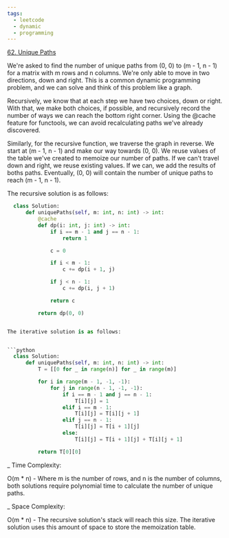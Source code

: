 ```yaml
---
tags:
  - leetcode
  - dynamic
  - programming
---
```


<a href="https://leetcode.com/problems/unique-paths/">62. Unique Paths</a>

We're asked to find the number of unique paths from (0, 0) to (m - 1, n - 1) for
a matrix with m rows and n columns. We're only able to move in two directions,
down and right. This is a common dynamic programming problem, and we can solve
and think of this problem like a graph.

Recursively, we know that at each step we have two choices, down or right. With
that, we make both choices, if possible, and recursively record the number of
ways we can reach the bottom right corner. Using the @cache feature for
functools, we can avoid recalculating paths we've already discovered.

Similarly, for the recursive function, we traverse the graph in reverse. We
start at (m - 1, n - 1) and make our way towards (0, 0). We reuse values of the
table we've created to memoize our number of paths. If we can't travel down and
right, we reuse existing values. If we can, we add the results of boths paths.
Eventually, (0, 0) will contain the number of unique paths to reach (m - 1, n -
1).

The recursive solution is as follows:

````python
  class Solution:
      def uniquePaths(self, m: int, n: int) -> int:
          @cache
          def dp(i: int, j: int) -> int:
              if i == m - 1 and j == n - 1:
                  return 1

              c = 0

              if i < m - 1:
                  c += dp(i + 1, j)

              if j < n - 1:
                  c += dp(i, j + 1)

              return c

          return dp(0, 0)


The iterative solution is as follows:


```python
  class Solution:
      def uniquePaths(self, m: int, n: int) -> int:
          T = [[0 for _ in range(n)] for _ in range(m)]

          for i in range(m - 1, -1, -1):
              for j in range(n - 1, -1, -1):
                  if i == m - 1 and j == n - 1:
                      T[i][j] = 1
                  elif i == m - 1:
                      T[i][j] = T[i][j + 1]
                  elif j == n - 1:
                      T[i][j] = T[i + 1][j]
                  else:
                      T[i][j] = T[i + 1][j] + T[i][j + 1]

          return T[0][0]
````

\_ Time Complexity:

O(m \* n) - Where m is the number of rows, and n is the number of columns, both
solutions require polynomial time to calculate the number of unique paths.

\_ Space Complexity:

O(m \* n) - The recursive solution's stack will reach this size. The iterative
solution uses this amount of space to store the memoization table.
